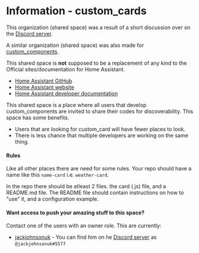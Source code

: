 # Information - custom_cards
This organization (shared space) was a result of a short discussion over on the [Discord server](https://discord.gg/c5DvZ4e).

A similar organization (shared space) was also made for [custom_components](https://github.com/custom-components).

This shared space is **not** supposed to be a replacement of any kind to the Official sites/documentation for Home Assistant.

 - [Home Assistant GitHub](https://github.com/home-assistant)
 - [Home Assistant website](https://www.home-assistant.io/)
 - [Home Assistant developer documentation](https://developers.home-assistant.io/)

This shared space is a place where all users that develop custom_components are invited to share their codes for discoverability.
This space has some benefits.
 - Users that are looking for custom_card will have fewer places to look.
 - There is less chance that multiple developers are working on the same thing.

#### Rules
Like all other places there are need for some rules.
Your repo should have a name like this `name-card` i.e. `weather-card`.

In the repo there should be atleast 2 files.
the card (.js) file, and a README.md file.
The README file should contain instructions on how to "use" it, and a configuration example.

#### Want access to push your amazing stuff to this space?
Contact one of the users with an owner role.
This are currently:
 - [jackjohnsonuk](https://github.com/jackjohnsonuk) - You can find him on he [Discord server](https://discord.gg/c5DvZ4e) as `@jackjohnsonuk#5577`
